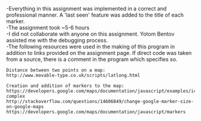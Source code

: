 -Everything in this assignment was implemented in a correct and professional manner. A 'last seen' feature was added to the title of each marker.                                   
-The assignment took ~5-6 hours                                                           
-I did not collaborate with anyone on this assignment. Yotom Bentov assisted me with the debugging process.                                     
-The following resources were used in the making of this program in addition to links provided on the assignment page. If direct code was taken from a source, there is a comment in the program which specifies so.      

	Distance between two points on a map:               
	http://www.movable-type.co.uk/scripts/latlong.html            

	Creation and addition of markers to the map:                   
	https://developers.google.com/maps/documentation/javascript/examples/icon-complex
	http://stackoverflow.com/questions/14606849/change-google-marker-size-on-google-maps
	https://developers.google.com/maps/documentation/javascript/markers
